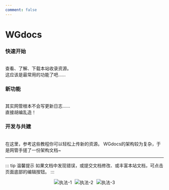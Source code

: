 ```yaml
---
comment: false
---
```

# WGdocs<Badge type="warning" text="版本Dev2.0，Preview15.2" />

### 快速开始<Badge type="tip" text="经典" />
<br>
<NCard title="🔎 探索资源" link="../resources/">
查看、了解、下载本站收录资源。<br>
这应该是最常用的功能了吧……
</NCard>

### 新功能<badge type="warning" text="最近更新" />
<br>
<NCard title="🚀 更新日志与新功能介绍" link="../guide/new">
其实网管根本不会写更新日志……<br>
直接胡编乱造！
</NCard>

<MusicPlayer
  title="浮游"
  author="周深"
  tlink="../other-pictures/songs/浮游.png"
  flink="../songs/%E5%91%A8%E6%B7%B1%20-%20%E6%B5%AE%E6%B8%B8.ogg"
  textcolor="white"
/>

### 开发与共建
<br>
<NCard title="➕ 上传资源" link="../community/upload">
在这里，参考这些教程你可以轻松上传新的资源。
</NCard>
<NCard title="📑 查看架构" link="../community/architecture">
WGdocs的架构较为复杂，于是网管手搓了一份架构文档~
</NCard>

---
::: tip 温馨提示
如果文档中发现错误，或提交文档修改、或丰富本站文档，可点击页面底部的编辑按钮。
:::

<div style="display: flex; justify-content: center; flex-wrap: nowrap; gap: 10px; width: 100%;">
  <img src="/eggy/ZhiFa-1.jpg" alt="执法-1" style="max-height: 200px;">
  <img src="/eggy/ZhiFa-2.png" alt="执法-2" style="max-height: 200px;">
  <img src="/eggy/ZhiFa-3.png" alt="执法-3" style="max-height: 200px;">
</div>
